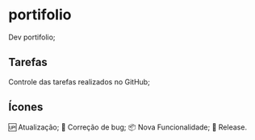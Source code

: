 # portifolio
Dev portifolio;

## Tarefas
Controle das tarefas realizados no GitHub;

## Ícones
:up: Atualização;
:bug: Correção de bug;
:package: Nova Funcionalidade;
:checkered_flag: Release.
